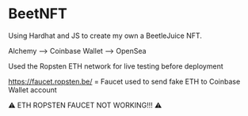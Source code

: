 # BeetNFT

Using Hardhat and JS to create my own a BeetleJuice NFT. 

Alchemy --> Coinbase Wallet --> OpenSea 

Used the Ropsten ETH network for live testing before deployment

https://faucet.ropsten.be/ = Faucet used to send fake ETH to Coinbase Wallet account 

⚠️ ETH ROPSTEN FAUCET NOT WORKING!!! ⚠️
